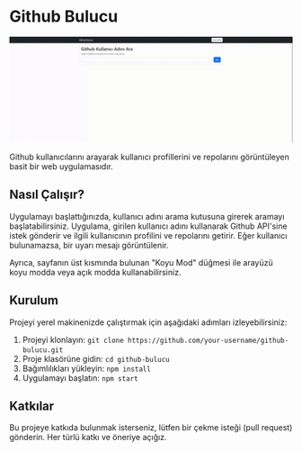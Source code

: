 # Github Bulucu
![](githubBulucu.gif)

Github kullanıcılarını arayarak kullanıcı profillerini ve repolarını görüntüleyen basit bir web uygulamasıdır.

## Nasıl Çalışır?

Uygulamayı başlattığınızda, kullanıcı adını arama kutusuna girerek aramayı başlatabilirsiniz. Uygulama, girilen kullanıcı adını kullanarak Github API'sine istek gönderir ve ilgili kullanıcının profilini ve repolarını getirir. Eğer kullanıcı bulunamazsa, bir uyarı mesajı görüntülenir.

Ayrıca, sayfanın üst kısmında bulunan "Koyu Mod" düğmesi ile arayüzü koyu modda veya açık modda kullanabilirsiniz.

## Kurulum

Projeyi yerel makinenizde çalıştırmak için aşağıdaki adımları izleyebilirsiniz:

1. Projeyi klonlayın: `git clone https://github.com/your-username/github-bulucu.git`
2. Proje klasörüne gidin: `cd github-bulucu`
3. Bağımlılıkları yükleyin: `npm install`
4. Uygulamayı başlatın: `npm start`

## Katkılar

Bu projeye katkıda bulunmak isterseniz, lütfen bir çekme isteği (pull request) gönderin. Her türlü katkı ve öneriye açığız.
